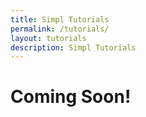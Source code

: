 ```yaml
---
title: Simpl Tutorials
permalink: /tutorials/
layout: tutorials
description: Simpl Tutorials
---
```


# Coming Soon!
